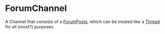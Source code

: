 # ForumChannel

A Channel that consists of a [ForumPosts](ForumPost.md), which can be treated like a [Thread](Thread.md) for all (most?)
purposes 